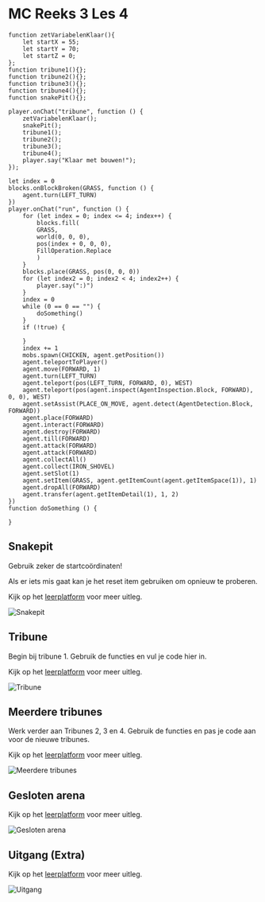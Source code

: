 # MC Reeks 3 Les 4

```template
function zetVariabelenKlaar(){
    let startX = 55;
    let startY = 70;
    let startZ = 0;
};
function tribune1(){};
function tribune2(){};
function tribune3(){};
function tribune4(){};
function snakePit(){};

player.onChat("tribune", function () {
    zetVariabelenKlaar();
    snakePit();
    tribune1();
    tribune2();
    tribune3();
    tribune4();
    player.say("Klaar met bouwen!");
});
```

```block
let index = 0
blocks.onBlockBroken(GRASS, function () {
    agent.turn(LEFT_TURN)
})
player.onChat("run", function () {
    for (let index = 0; index <= 4; index++) {
        blocks.fill(
        GRASS,
        world(0, 0, 0),
        pos(index + 0, 0, 0),
        FillOperation.Replace
        )
    }
    blocks.place(GRASS, pos(0, 0, 0))
    for (let index2 = 0; index2 < 4; index2++) {
        player.say(":)")
    }
    index = 0
    while (0 == 0 == "") {
        doSomething()
    }
    if (!true) {

    }
    index += 1
    mobs.spawn(CHICKEN, agent.getPosition())
    agent.teleportToPlayer()
    agent.move(FORWARD, 1)
    agent.turn(LEFT_TURN)
    agent.teleport(pos(LEFT_TURN, FORWARD, 0), WEST)
    agent.teleport(pos(agent.inspect(AgentInspection.Block, FORWARD), 0, 0), WEST)
    agent.setAssist(PLACE_ON_MOVE, agent.detect(AgentDetection.Block, FORWARD))
    agent.place(FORWARD)
    agent.interact(FORWARD)
    agent.destroy(FORWARD)
    agent.till(FORWARD)
    agent.attack(FORWARD)
    agent.attack(FORWARD)
    agent.collectAll()
    agent.collect(IRON_SHOVEL)
    agent.setSlot(1)
    agent.setItem(GRASS, agent.getItemCount(agent.getItemSpace(1)), 1)
    agent.dropAll(FORWARD)
    agent.transfer(agent.getItemDetail(1), 1, 2)
})
function doSomething () {

}

```

## Snakepit

Gebruik zeker de startcoördinaten!

Als er iets mis gaat kan je het reset item gebruiken om opnieuw te proberen.

Kijk op het [leerplatform](https://leerplatform.codefever.be/) voor meer uitleg.

![Snakepit](https://codefeverpublic.blob.core.windows.net/public-content/images/b2d975509d6804759ee55656470bbdd16f4a313ad6b20be26e859ebd6b2a020b.png)

## Tribune

Begin bij tribune 1.
Gebruik de functies en vul je code hier in.

Kijk op het [leerplatform](https://leerplatform.codefever.be/) voor meer uitleg.

![Tribune](https://codefeverpublic.blob.core.windows.net/public-content/images/e4218de35048b39365a820be94ffafa268915ab84f065b7e70681a0084422692.png)

## Meerdere tribunes

Werk verder aan Tribunes 2, 3 en 4.
Gebruik de functies en pas je code aan voor de nieuwe tribunes.

Kijk op het [leerplatform](https://leerplatform.codefever.be/) voor meer uitleg.

![Meerdere tribunes](https://codefeverpublic.blob.core.windows.net/public-content/images/9d70747c652666f1aa0673c510fee15b9d0d2bfbda0507da9b6937b4582e72d2.png)

## Gesloten arena

Kijk op het [leerplatform](https://leerplatform.codefever.be/) voor meer uitleg.

![Gesloten arena](https://codefeverpublic.blob.core.windows.net/public-content/images/2f009506689aa1024161faa11549e82c3b81ffc1c2c5d0d770a15e74260ed62e.png)

## Uitgang (Extra)

Kijk op het [leerplatform](https://leerplatform.codefever.be/) voor meer uitleg.

![Uitgang](https://codefeverpublic.blob.core.windows.net/public-content/images/662d69c23abe031d6e089378da7c45ace73c03e8fea5ee2658b930d50f1bfcfb.png)
